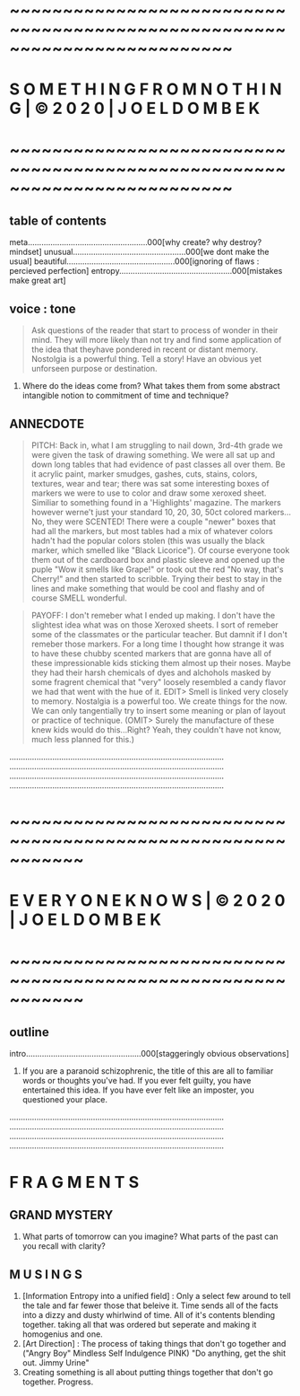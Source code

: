# ~~~~~~~~~~~~~~~~~~~~~~~~~~~~~~~~~~~~~~~~~~~~~~~~~~~~~~~~~~~~~~~~~~~~~~~~~

# S O M E T H I N G F R O M N O T H I N G | © 2 0 2 0 | J O E L D O M B E K

# ~~~~~~~~~~~~~~~~~~~~~~~~~~~~~~~~~~~~~~~~~~~~~~~~~~~~~~~~~~~~~~~~~~~~~~~~~

## table of contents

meta.....................................................000[why create? why destroy? mindset]
unusual..................................................000[we dont make the usual]
beautiful................................................000[ignoring of flaws : percieved perfection]
entropy..................................................000[mistakes make great art]

## voice : tone

> Ask questions of the reader that start to process of wonder in their mind. They will more likely than not try and find some application of the idea that theyhave pondered in recent or distant memory. Nostolgia is a powerful thing. Tell a story! Have an obvious yet unforseen purpose or destination.

1. Where do the ideas come from? What takes them from some abstract intangible notion to commitment of time and technique?

## ANNECDOTE

> PITCH: Back in, what I am struggling to nail down, 3rd-4th grade we were given the task of drawing something. We were all sat up and down long tables that had evidence of past classes all over them. Be it acrylic paint, marker smudges, gashes, cuts, stains, colors, textures, wear and tear; there was sat some interesting boxes of markers we were to use to color and draw some xeroxed sheet. Similiar to something found in a 'Highlights' magazine. The markers however werne't just your standard 10, 20, 30, 50ct colored markers... No, they were SCENTED! There were a couple "newer" boxes that had all the markers, but most tables had a mix of whatever colors hadn't had the popular colors stolen (this was usually the black marker, which smelled like "Black Licorice"). Of course everyone took them out of the cardboard box and plastic sleeve and opened up the puple "Wow it smells like Grape!" or took out the red "No way, that's Cherry!" and then started to scribble. Trying their best to stay in the lines and make something that would be cool and flashy and of course SMELL wonderful.

> PAYOFF: I don't remeber what I ended up making. I don't have the slightest idea what was on those Xeroxed sheets. I sort of remeber some of the classmates or the particular teacher. But damnit if I don't remeber those markers. For a long time I thought how strange it was to have these chubby scented markers that are gonna have all of these impressionable kids sticking them almost up their noses. Maybe they had their harsh chemicals of dyes and alchohols masked by some fragrent chemical that "very" loosely resembled a candy flavor we had that went with the hue of it. EDIT> Smell is linked very closely to memory. Nostalgia is a powerful too. We create things for the now. We can only tangentially try to insert some meaning or plan of layout or practice of technique. (OMIT> Surely the manufacture of these knew kids would do this...Right? Yeah, they couldn't have not know, much less planned for this.)

...............................................................................................
...............................................................................................
...............................................................................................
...............................................................................................

# ~~~~~~~~~~~~~~~~~~~~~~~~~~~~~~~~~~~~~~~~~~~~~~~~~~~~~~~~~~~

# E V E R Y O N E K N O W S | © 2 0 2 0 | J O E L D O M B E K

# ~~~~~~~~~~~~~~~~~~~~~~~~~~~~~~~~~~~~~~~~~~~~~~~~~~~~~~~~~~~

## outline

intro...................................................000[staggeringly obvious observations]

1. If you are a paranoid schizophrenic, the title of this are all to familiar words or thoughts you've had. If you ever felt guilty, you have entertained this idea. If you have ever felt like an imposter, you questioned your place.

...............................................................................................
...............................................................................................
...............................................................................................
...............................................................................................

# F R A G M E N T S

## GRAND MYSTERY

1. What parts of tomorrow can you imagine? What parts of the past can you recall with clarity?

## M U S I N G S

1. [Information Entropy into a unified field] : Only a select few around to tell the tale and far fewer those that beleive it. Time sends all of the facts into a dizzy and dusty whirlwind of time. All of it's contents blending together. taking all that was ordered but seperate and making it homogenius and one.
2. [Art Direction] : The process of taking things that don't go together and ("Angry Boy" Mindless Self Indulgence PINK) "Do anything, get the shit out. Jimmy Urine"
3. Creating something is all about putting things together that don't go together. Progress.
